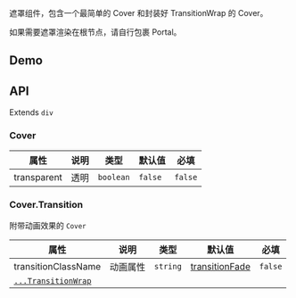 遮罩组件，包含一个最简单的 Cover 和封装好 TransitionWrap 的 Cover。

如果需要遮罩渲染在根节点，请自行包裹 Portal。

## Demo

## API

Extends `div`

### Cover

| 属性        | 说明 | 类型      | 默认值  | 必填    |
| ----------- | ---- | --------- | ------- | ------- |
| transparent | 透明 | `boolean` | `false` | `false` |

### Cover.Transition

附带动画效果的 `Cover`

| 属性                                             | 说明     | 类型     | 默认值                                | 必填    |
| ------------------------------------------------ | -------- | -------- | ------------------------------------- | ------- |
| transitionClassName                              | 动画属性 | `string` | [transitionFade](#/document/variable) | `false` |
| [`...TransitionWrap`](#/document/TransitionWrap) |          |          |                                       |         |
